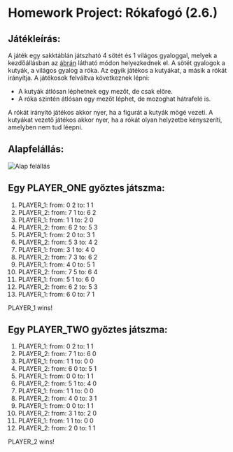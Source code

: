 # Homework Project: Rókafogó (2.6.)

## Játékleírás:

A játék egy sakktáblán játszható 4 sötét és 1 világos gyaloggal, melyek a kezdőállásban az [ábrán](#alapfelállás)
látható módon helyezkednek el. A
sötét gyalogok a kutyák, a világos gyalog a róka. Az egyik játékos a kutyákat,
a másik a rókát irányítja. A játékosok felváltva következnek lépni:

- A kutyák átlósan léphetnek egy mezőt, de csak előre.
- A róka szintén átlósan egy mezőt léphet, de mozoghat hátrafelé is.

A rókát irányító játékos akkor nyer, ha a figurát a kutyák mögé vezeti. A
kutyákat vezető játékos akkor nyer, ha a rókát olyan helyzetbe kényszeríti,
amelyben nem tud léepni.

## Alapfelállás:

![Alap felállás](https://lichess1.org/export/fen.gif?fen=2P5/8/8/8/8/8/8/1p1p1p1p_w_-_-_0_1&color=white)

## Egy PLAYER_ONE győztes játszma:

1. PLAYER_1: from: 0 2 to: 1 1
2. PLAYER_2: from: 7 1 to: 6 2
3. PLAYER_1: from: 1 1 to: 2 0
4. PLAYER_2: from: 6 2 to: 5 3
5. PLAYER_1: from: 2 0 to: 3 1
6. PLAYER_2: from: 5 3 to: 4 2
7. PLAYER_1: from: 3 1 to: 4 0
8. PLAYER_2: from: 7 3 to: 6 2
9. PLAYER_1: from: 4 0 to: 5 1
10. PLAYER_2: from: 7 5 to: 6 4
11. PLAYER_1: from: 5 1 to: 6 0
12. PLAYER_2: from: 6 2 to: 5 3
13. PLAYER_1: from: 6 0 to: 7 1

PLAYER_1 wins!

## Egy PLAYER_TWO győztes játszma:

1. PLAYER_1: from: 0 2 to: 1 1
2. PLAYER_2: from: 7 1 to: 6 0
3. PLAYER_1: from: 1 1 to: 0 0
4. PLAYER_2: from: 6 0 to: 5 1
5. PLAYER_1: from: 0 0 to: 1 1
6. PLAYER_2: from: 5 1 to: 4 0
7. PLAYER_1: from: 1 1 to: 0 0
8. PLAYER_2: from: 4 0 to: 3 1
9. PLAYER_1: from: 0 0 to: 1 1
10. PLAYER_2: from: 3 1 to: 2 0
11. PLAYER_1: from: 1 1 to: 0 0
12. PLAYER_2: from: 2 0 to: 1 1

PLAYER_2 wins!
